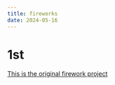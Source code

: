 ```yaml
---
title: fireworks
date: 2024-05-16
---
```

# 1st 
[This is the original firework project](/Coding-Blog/fireworks/index.html)
